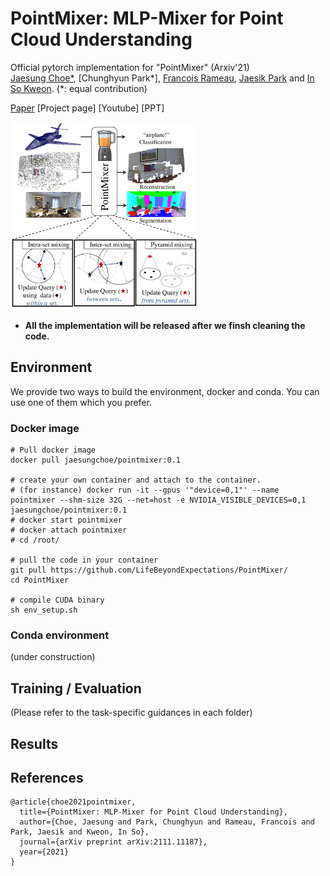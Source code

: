 # PointMixer: MLP-Mixer for Point Cloud Understanding

Official pytorch implementation for "PointMixer" (Arxiv'21)  
[Jaesung Choe*](https://sites.google.com/view/jaesungchoe), [Chunghyun Park*], [Francois Rameau](https://rameau-fr.github.io/), [Jaesik Park](https://jaesik.info/) and [In So Kweon](https://rcv.kaist.ac.kr). (*: equal contribution)

[Paper](https://arxiv.org/pdf/2111.11187) [Project page] [Youtube] [PPT]

<img src="./etc/teaser.jpg" width="300" height="300"> 

- **All the implementation will be released after we finsh cleaning the code.**

## Environment
We provide two ways to build the environment, docker and conda. You can use one of them which you prefer.

### Docker image
```
# Pull docker image
docker pull jaesungchoe/pointmixer:0.1

# create your own container and attach to the container.
# (for instance) docker run -it --gpus '"device=0,1"' --name pointmixer --shm-size 32G --net=host -e NVIDIA_VISIBLE_DEVICES=0,1 jaesungchoe/pointmixer:0.1
# docker start pointmixer
# docker attach pointmixer
# cd /root/

# pull the code in your container
git pull https://github.com/LifeBeyondExpectations/PointMixer/
cd PointMixer

# compile CUDA binary 
sh env_setup.sh
```

### Conda environment
(under construction)

## Training / Evaluation
(Please refer to the task-specific guidances in each folder)

## Results

## References
```
@article{choe2021pointmixer,
  title={PointMixer: MLP-Mixer for Point Cloud Understanding},
  author={Choe, Jaesung and Park, Chunghyun and Rameau, Francois and Park, Jaesik and Kweon, In So},
  journal={arXiv preprint arXiv:2111.11187},
  year={2021}
}
```
